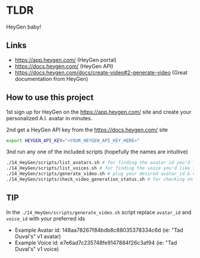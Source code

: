 # TLDR

HeyGen baby!

## Links

- https://app.heygen.com/ (HeyGen portal)
- https://docs.heygen.com/ (HeyGen API)
- https://docs.heygen.com/docs/create-video#2-generate-video (Great documentation from HeyGen)

## How to use this project

1st sign up for HeyGen on the https://app.heygen.com/ site and create your personalized A.I. avatar in minutes.

2nd get a HeyGen API key from the https://docs.heygen.com/ site

```sh
export HEYGEN_API_KEY="<YOUR_HEYGEN_API_KEY_HERE>"
```

3nd run any one of the included scripts (hopefully the names are intuitive)

```sh
./14_HeyGen/scripts/list_avatars.sh # for finding the avatar id you'd like to use
./14_HeyGen/scripts/list_voices.sh # for finding the voice you'd like to pair with your avatar
./14_HeyGen/scripts/generate_video.sh # plug your desired avatar_id & voice_id here to generate custom A.I. Avatar videos
./14_HeyGen/scripts/check_video_generation_status.sh # for checking on the status of your video while it is being generated
```

## TIP

In the `./14_HeyGen/scripts/generate_video.sh` script replace `avatar_id` and `voice_id` with your preferred ids

- Example Avatar id: 148aa78267f84bdb8c88035378334c6d (ie: "Tad Duval's" v1 avatar)
- Example Voice id: e7e6ad7c235748fe9147884f26c3af94 (ie: "Tad Duval's" v1 voice)
